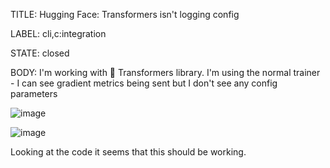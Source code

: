 TITLE:
Hugging Face: Transformers isn't logging config

LABEL:
cli,c:integration

STATE:
closed

BODY:
I'm working with 🤗  Transformers library.  I'm using the normal trainer - I can see gradient metrics being sent but I don't see any config parameters 

![image](https://user-images.githubusercontent.com/2000204/99158755-26e84d00-268b-11eb-9b37-3cd3ac97105a.png)

![image](https://user-images.githubusercontent.com/2000204/99158758-2cde2e00-268b-11eb-9e7d-674aee89e3c7.png)


Looking at the code it seems that this should be working. 

